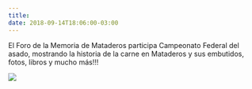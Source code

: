 ```yaml
---
title: 
date: 2018-09-14T18:06:00-03:00
---
```


El Foro de la Memoria de Mataderos participa Campeonato Federal del asado, mostrando la historia de la carne en Mataderos y sus embutidos, fotos, libros y mucho más!!!

![](https://blogger.googleusercontent.com/img/b/R29vZ2xl/AVvXsEinDhxzOSQS89Y26pAj0537WPCMr3iovWKGCHgbc4dSbrimqSP9dakI5tkWs9UYfm9FKhwN_CI0T6li3MumopKXp1Dozis7JsR1P_bwK-EIYrr7bXwqP6tce7P27YOXLrhYqnpmp5GK5GE9/s640/asado+en+mataderos.jpeg)